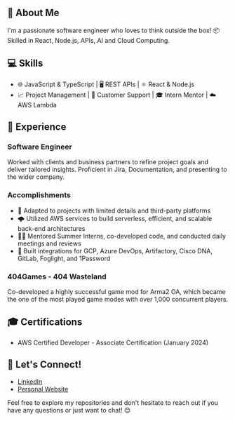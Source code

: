 ## 🚀 About Me
I'm a passionate software engineer who loves to think outside the box! 📦 Skilled in React, Node.js, APIs, AI and Cloud Computing. 

## 💻 Skills
- 🌐 JavaScript & TypeScript | 🖥️ REST APIs | ⚛️ React & Node.js
- 📈 Project Management | 🤝 Customer Support | 🎓 Intern Mentor | ☁️ AWS Lambda

## 🔧 Experience
### Software Engineer
Worked with clients and business partners to refine project goals and deliver tailored insights. Proficient in Jira, Documentation, and presenting to the wider company.

### Accomplishments
- 🎯 Adapted to projects with limited details and third-party platforms
- 🌩️ Utilized AWS services to build serverless, efficient, and scalable back-end architectures
- 👨‍🏫 Mentored Summer Interns, co-developed code, and conducted daily meetings and reviews
- 🔌 Built integrations for GCP, Azure DevOps, Artifactory, Cisco DNA, GitLab, Foglight, and 1Password

### 404Games - 404 Wasteland
Co-developed a highly successful game mod for Arma2 OA, which became the one of the most played game modes with over 1,000 concurrent players.

## 🎓 Certifications
- AWS Certified Developer - Associate Certification (January 2024)

## 🔗 Let's Connect!
- [LinkedIn](https://www.linkedin.com/in/anthony-thorogood-2657ba2b/)
- [Personal Website](https://anthonythorogood.co.uk)

Feel free to explore my repositories and don't hesitate to reach out if you have any questions or just want to chat! 😊
